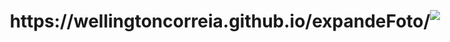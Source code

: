 <div style="display:flex; justify-content:center; align-items:center">
<h1>https://wellingtoncorreia.github.io/expandeFoto/ </h1>
<img src="https://github.com/user-attachments/assets/c95446d7-6140-493a-9083-efcc8707af12">
</div>
